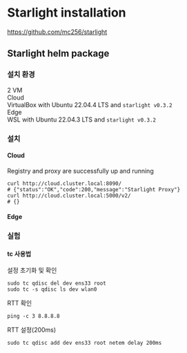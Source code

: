 # Starlight installation
https://github.com/mc256/starlight

## Starlight helm package

### 설치 환경
2 VM  
Cloud  
VirtualBox with Ubuntu 22.04.4 LTS and `starlight v0.3.2`  
Edge  
WSL with Ubuntu 22.04.3 LTS and `starlight v0.3.2` 

### 설치

#### Cloud


Registry and proxy are successfully up and running
```
curl http://cloud.cluster.local:8090/
# {"status":"OK","code":200,"message":"Starlight Proxy"}
curl http://cloud.cluster.local:5000/v2/
# {}
```

#### Edge



### 실험

#### tc 사용법

설정 초기화 및 확인
```
sudo tc qdisc del dev ens33 root
sudo tc -s qdisc ls dev wlan0
```
RTT 확인
```
ping -c 3 8.8.8.8
```
RTT 설정(200ms)
```
sudo tc qdisc add dev ens33 root netem delay 200ms
```



